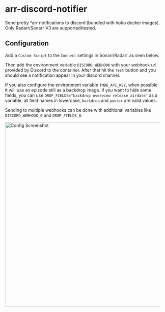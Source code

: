 # arr-discord-notifier

Send pretty *arr notifications to discord (bundled with hotio docker images). Only Radarr/Sonarr V3 are supported/tested.

## Configuration

Add a `Custom Script` to the `Connect` settings in Sonarr/Radarr as seen below.  

Then add the environment variable `DISCORD_WEBHOOK` with your webhook url provided by Discord to the container. After that hit the `Test` button and you should see a notification appear in your discord channel.  

If you also configure the environment variable `TMDB_API_KEY`, when possible it will use an episode still as a backdrop image. If you want to hide some fields, you can use `DROP_FIELDS="backdrop overview release airdate"` as a variable, all field names in lowercase, `backdrop` and `poster` are valid values.

Sending to multiple webhooks can be done with additional variables like `DISCORD_WEBHOOK_0` and `DROP_FIELDS_0`.

<img src="https://raw.githubusercontent.com/hotio/arr-discord-notifier/master/img/config.png" alt="Config Screenshot" width=600>
